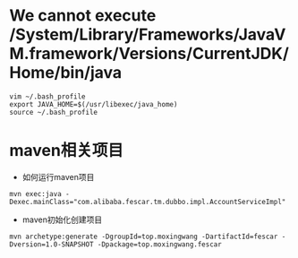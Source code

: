# We cannot execute /System/Library/Frameworks/JavaVM.framework/Versions/CurrentJDK/Home/bin/java

```
vim ~/.bash_profile 
export JAVA_HOME=$(/usr/libexec/java_home)
source ~/.bash_profile
```


# maven相关项目
* 如何运行maven项目
```
mvn exec:java -Dexec.mainClass="com.alibaba.fescar.tm.dubbo.impl.AccountServiceImpl"
```

* maven初始化创建项目
```
mvn archetype:generate -DgroupId=top.moxingwang -DartifactId=fescar -Dversion=1.0-SNAPSHOT -Dpackage=top.moxingwang.fescar
```

